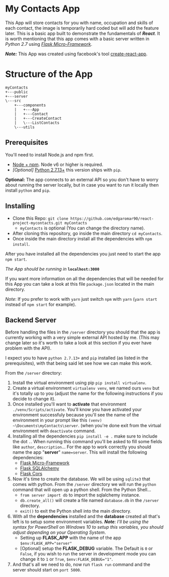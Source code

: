 # My Contacts App
This App will store contacts for you with name, occupation and skills of each contact, the image is temporarily hard coded but will add the feature later. This is a basic app built to demonstrate the fundamentals of _**React**_. It is worth mentioning that this app comes with a basic server written in _Python 2.7_ using _[Flask Micro-Framework](http://flask.pocoo.org/)_.

_**Note:**_ This App was created using facebook's tool [create-react-app](https://github.com/facebookincubator/create-react-app).

# Structure of the App
```
myContacts
+---public
+---server
\---src
    +---components
    |   +---App
    |   +---Contact
    |   +---CreateContact
    |   \---ListContacts
    \---utils
```
## Prerequisites
You'll need to install Node.js and npm first.
- [Node + npm](https://nodejs.org/en/). Node v6 or higher is required.
- _[Optional]_ [Python 2.7.13+](https://www.python.org/downloads/) this version ships with `pip`.

**Optional:** The app connects to an external API so you don't have to worry about running the server locally, but in case you want to run it locally then install `python` and `pip`.

## Installing
- Clone this Repo:
`git clone https://github.com/edgaromar90/react-project-mycontacts.git myContacts`
   - `myContacts` is optional (You can change the directory name).
- After cloning this repository, go inside the main directory `cd myContacts`.
- Once inside the main directory install all the dependencies with `npm install`.

After you have installed all the dependencies you just need to start the app `npm start`.

_The App should be running in_ **`localhost:3000`**

If you want more information on all the dependencies that will be needed for this App you can take a look at this file `package.json` located in the main directory.

_Note_: If you prefer to work with `yarn` just switch `npm` with `yarn` (`yarn start` instead of `npm start` for example).

## Backend Server
Before handling the files in the `/server` directory you should that the app is currently working with a very simple external API hosted by me. (This may change later so it's worth to take a look at this section if you ever have problem with the API).

I expect you to have `python 2.7.13+` and `pip` installed (as listed in the prerequisites), with that being said let see how we can make this work.

From the `/server` directory:

1. Install the virtual environment using pip `pip install virtualenv`.
2. Create a virtual environment `virtualenv venv`, we named ours `venv` but it's totally up to you (adjust the name for the following instructions if you decide to change it).
3. Once installed you'll want to **activate** that environment `./venv/Scripts/activate`. You'll know you have activated your environment successfuly because you'll see the name of the environment in your prompt like this `(venv) ~\Documents\myContacts\server`. (when you're done exit from the virtual environment with `deactivate` command.
4. Installing all the dependencies `pip install -e .` make sure to include the dot `.`.
When running this command you'll be asked to fill some fields like `author`, `description`... For the app to work correctly you should name the app "**server**" `name=server`. This will install the following dependencies:
    * [Flask Micro-Framework](http://flask.pocoo.org/)
    * [Flask SQLAlchemy](http://flask-sqlalchemy.pocoo.org/2.1/)
    * [Flask Cors](https://pypi.python.org/pypi/Flask-Cors)
5. Now it's time to create the database. We will be using `sqlite3` that comes with python. From the `/server` directory we will run the `python` command that will open up a python shell.
    From the Python Shell...
    * `from server import db` to import the sqlalchemy instance.
    * `db.create_all()` will create a file named `database.db` in the `/server` directory.
    * `exit()` to exit the Python shell into the main directory.
6. With all the **dependencies** installed and the **database** created all that's left is to setup some environment variables. _**Note**: I'll be using the syntax for PowerShell on Windows 10 to setup this variables, you should adjust depending on your Operating System_.
    * Setting up **FLASK_APP** with the name of the app `$env:FLASK_APP="server"`
    * [Optional] setup the **FLASK_DEBUG** variable. The Default is `0` or `False`, if you wish to run the server in development mode you can change it to `1` or `True`, `$env:FLASK_DEBUG="1"`.
7. And that's all we need to do, now run `flask run` command and the server should start on `port 5000`.
